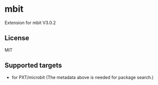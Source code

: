 # mbit

Extension for mbit V3.0.2

## License

MIT

## Supported targets

* for PXT/microbit
(The metadata above is needed for package search.)
